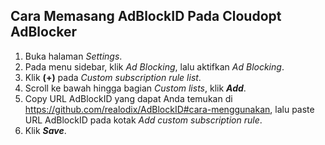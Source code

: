 ## Cara Memasang AdBlockID Pada Cloudopt AdBlocker

1. Buka halaman *Settings*.
2. Pada menu sidebar, klik *Ad Blocking*, lalu aktifkan *Ad Blocking*.
3. Klik **(+)** pada *Custom subscription rule list*.
4. Scroll ke bawah hingga bagian *Custom lists*, klik ***Add***.
5. Copy URL AdBlockID yang dapat Anda temukan di https://github.com/realodix/AdBlockID#cara-menggunakan, lalu paste URL AdBlockID pada kotak *Add custom subscription rule*.
6. Klik ***Save***.
